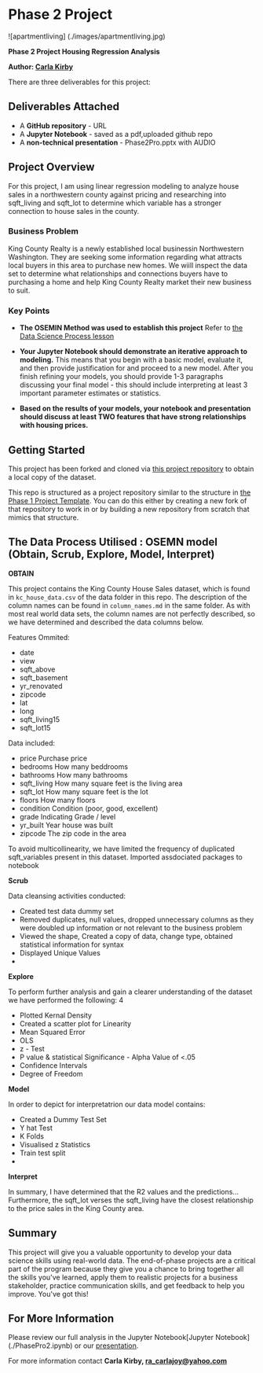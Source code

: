 # Phase 2 Project


![apartmentliving] (./images/apartmentliving.jpg)

**Phase 2 Project Housing Regression Analysis**

**Author: [Carla Kirby](mailto:ra_carlajoy@yahoo.com)**

There are three deliverables for this project:
## Deliverables Attached 
* A **GitHub repository** - URL 
* A **Jupyter Notebook** - saved as a pdf,uploaded github repo
* A **non-technical presentation** - Phase2Pro.pptx with AUDIO


## Project Overview

For this project, I am using linear regression modeling to analyze house sales in a northwestern county against pricing and researching into sqft_living and sqft_lot to determine which variable has a stronger connection to house sales in the county.


### Business Problem

King County Realty is a newly established local businessin Northwestern Washington.
They are seeking some information regarding what attracts local buyers in this area to purchase new homes.
We wiill inspect the data set to determine what relationships and connections buyers have to purchasing a home and help King County Realty market their new business to suit.


### Key Points

* **The OSEMIN Method was used to establish this project** Refer to [the Data Science Process lesson](https://github.com/learn-co-curriculum/dsc-data-science-processes)

* **Your Jupyter Notebook should demonstrate an iterative approach to modeling.** This means that you begin with a basic model, evaluate it, and then provide justification for and proceed to a new model. After you finish refining your models, you should provide 1-3 paragraphs discussing your final model - this should include interpreting at least 3 important parameter estimates or statistics.

* **Based on the results of your models, your notebook and presentation should discuss at least TWO features that have strong relationships with housing prices.**

## Getting Started

This project has been forked and cloned via [this project repository](https://github.com/githosted/dsc-phase-2-project) to obtain a local copy of the dataset.

This repo is structured as a project repository similar to the structure in [the Phase 1 Project Template](https://github.com/githosted/dsc-project-template). You can do this either by creating a new fork of that repository to work in or by building a new repository from scratch that mimics that structure.

## The Data Process Utilised : OSEMN model (Obtain, Scrub, Explore, Model, Interpret)

**OBTAIN** 

This project contains the King County House Sales dataset, which is found in  `kc_house_data.csv` of the data folder in this repo. The description of the column names can be found in `column_names.md` in the same folder. As with most real world data sets, the column names are not perfectly described, so we have determined and described the data columns below.

Features Ommited: 

* date
* view
* sqft_above
* sqft_basement
* yr_renovated
* zipcode
* lat
* long
* sqft_living15
* sqft_lot15

Data included: 

* price       Purchase price 
* bedrooms    How many beddrooms    
* bathrooms   How many bathrooms    
* sqft_living How many square feet is the living area 
* sqft_lot    How many square feet is the lot     
* floors      How many floors     
* condition   Condition (poor, good, excellent)   
* grade       Indicating Grade / level   
* yr_built    Year house was built  
* zipcode     The zip code in the area   


To avoid multicollinearity, we have limited the frequency of duplicated sqft_variables present in this dataset.
Imported assdociated packages to notebook

**Scrub**

Data cleansing activities conducted: 

* Created test data dummy set
* Removed duplicates, null values, dropped unnecessary columns as they were doubled up information or not relevant to the business problem
* Viewed the shape, Created a copy of data, change type, obtained statistical information for syntax
* Displayed Unique Values 
*


**Explore**

To perform further analysis and gain a clearer understanding of the dataset we have performed the following: 4

* Plotted Kernal Density 
* Created a scatter plot for Linearity
* Mean Squared Error 
* OLS 
* z - Test 
* P value & statistical Significance - Alpha Value of <.05
* Confidence Intervals
* Degree of Freedom 



**Model**

In order to depict for interpretatrion our data model contains: 

* Created a Dummy Test Set 
* Y hat Test
* K Folds 
* Visualised z Statistics 
* Train test split 
*



**Interpret**

In summary, I have determined that the R2 values and the predictions... 
Furthermore, the sqft_lot verses the sqft_living have the closest relationship to the price sales in the King County area. 

## Summary

This project will give you a valuable opportunity to develop your data science skills using real-world data. The end-of-phase projects are a critical part of the program because they give you a chance to bring together all the skills you've learned, apply them to realistic projects for a business stakeholder, practice communication skills, and get feedback to help you improve. You've got this!

## For More Information 

Please review our full analysis in the Jupyter Notebook[Jupyter Notebook] (./PhasePro2.ipynb) or our [presentation](./presentation.pdf).

For more information contact **Carla Kirby, ra_carlajoy@yahoo.com** 
  

